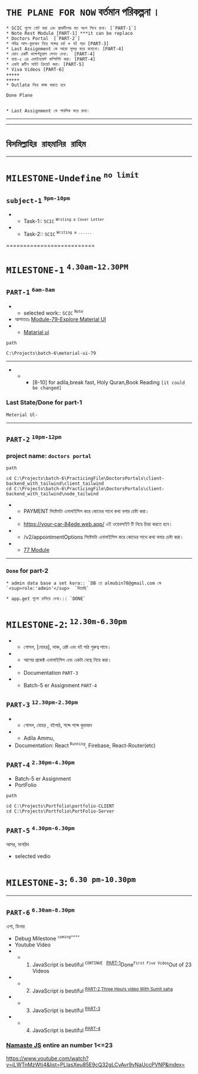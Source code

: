 
# `THE PLANE FOR NOW`  বর্তমান পরিকল্পনা ।
```
* SCIC গুলো নোট করা এবং প্রাকটিসের মত অংশ লিখে রাখা। [`PART-1`]
* Note Rest Module [PART-1] ***it can be replace
* Doctors Portal  [`PART-2`]
* পবিত্র আল-কুরআন নিয়ে শব্দের চর্চা + বই পড়া [PART-3] 
* Last Assignment কে আরো সুন্দর করে বানানো। [PART-4]
* কোন একটি কন্সেপ্টচুয়াল সেশন দেখা।  [PART-4]
* ব্যাচ-৫ এর এসাইনমেন্ট কম্পিলিট করা। [PART-4]
* একটা রুটিন সাইট ক্রিয়েট করা। [PART-5]
* Viva Videos [PART-6]
+++++
+++++
* Outlate নিয়ে কাজ করতে হবে 
```
`Done Plane`
```

* Last Assignment কে পাবলিক করে রাখা। 
```
_____
_____

# `বিসমিল্লাহির রাহমানির রাহিম`
____________
# `MILESTONE-Undefine` <sup> `no limit`</sup> 

## `subject-1` <sup> `9pm-10pm`</sup> 
 * * Task-1::  `SCIC` <sup> `Writing a Cover Letter`</sup>
 * * Task-2::  `SCIC` <sup> `Writing a ......`</sup>

 ==========================
# `MILESTONE-1` <sup> `4.30am-12.30PM`</sup> 

## `PART-1` <sup> `6am-8am`</sup> 
 * * selected work::  `SCIC` <sup> `Note`</sup>
 * আপাততঃ [Module-79-Explore Material UI](https://web.programming-hero.com/web-6/video/web-6-79-1-introduction-and-setting-up-the-environment)
 * * [Matarial ui](https://v4.mui.com/)

`path` 
 ```
C:\Projects\batch-6\meterial-ui-79
 ```
_____________
* * * [8-10] for adila,break fast, Holy Quran,Book Reading `[it could be changed]`
### Last State/Done for part-1
```
Meterial Ul- 
```
___
## `PART-2` <sup> `10pm-12pm`</sup>
### project name: `doctors portal`
`path`
```
cd C:\Projects\batch-6\PracticingFile\DoctorsPortals\client-backend_with_tailwind\client_tailwind
cd C:\Projects\batch-6\PracticingFile\DoctorsPortals\client-backend_with_tailwind\node_tailwind
```
* * PAYMENT সিষ্টেমটা এনালাইসিস করে কোডের সাথে কথা বলার চেষ্টা করা। 
* * https://your-car-84ede.web.app/ এই ওয়েবসাইট টি নিয়ে চিন্তা করতে হবে।
* * /v2/appointmentOptions  সিষ্টেমটা এনালাইসিস করে কোডের সাথে কথা বলার চেষ্টা করা।
* * [77 Module](https://web.programming-hero.com/web-6/video/web-6-77-1-module-overview-and-add-price-on-treatments)
____
### `Done` for part-2
```
* admin data base a set kora:: `DB তে almubin78@gmail.com কে `<sup>role:'admin'</sup>  `দিয়েছি`

* app.get গুলো চালিয়ে দেখা।:: `DONE`
```
# `MILESTONE-2`:<sup> `12.30m-6.30pm`</sup>
* * গোসল, [যোহর], লাঞ্চ, রেষ্ট এবং বই পাঠ গুরুত্ব পাবে।  
* *  আগের প্রজেক্ট এনালাইসিস এবং একটা বেছে নিয়ে করা।
* * Documentation `PART-3`
* * Batch-5 er  Assignment `PART-4`
## `PART-3` <sup> `12.30pm-2.30pm` </sup> 
* * গোসল, যোহর , বইপাঠ, শব্দে শব্দে কুরআন
 * *  Adila Ammu,  
* Documentation: React<sup> `Running`</sup>, Firebase, React-Router(etc)
## `PART-4` <sup> `2.30pm-4.30pm` </sup>
* Batch-5 er  Assignment
* PortFolio

`path`
```
cd C:\Projects\Portfolio\portfolio-CLIENT
cd C:\Projects\Portfolio\PortFolio-Server
```

## `PART-5` <sup> `4.30pm-6.30pm` </sup>
আসর, মাগরিব
* selected vedio
# `MILESTONE-3`:<sup> `6.30 pm-10.30pm`</sup>
____________
## `PART-6` <sup> `6.30am-8.30pm` </sup>
 এশা, ডিনার
* Debug Milestone <sup>`coming**** `</sup>
* Youtube Video
* * 1. JavaScript is beutiful <sup>`CONTINUE `</sup> <sup>[PART-1](https://youtu.be/pN6jk0uUrD8)</sup>Done<sup>`First Five Video`</sup>Out of 23 Videos
* * 2. JavaScript is beutiful <sup>[PART-2,Three Hours video With Sumit saha](https://youtu.be/KuhLGuNxF8U)</sup>
* * 3. JavaScript is beutiful <sup>[PART-3](https://youtu.be/oUWRxJ19gfE)</sup>
* * 4. JavaScript is beutiful <sup>[PART-4](https://youtu.be/vxggZffOqek)</sup>
### [Namaste JS](https://www.youtube.com/watch?v=iLWTnMzWtj4&list=PLlasXeu85E9cQ32gLCvAvr9vNaUccPVNP&index=) entire an number 1<=23
https://www.youtube.com/watch?v=iLWTnMzWtj4&list=PLlasXeu85E9cQ32gLCvAvr9vNaUccPVNP&index=
